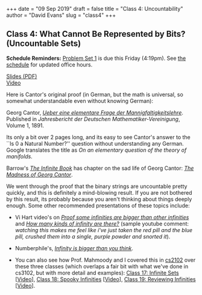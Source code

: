 +++
date = "09 Sep 2019"
draft = false
title = "Class 4: Uncountability"
author = "David Evans"
slug = "class4"
+++

## Class 4: What Cannot Be Represented by Bits? (Uncountable Sets)

**Schedule Reminders:** [Problem Set 1](/ps1) is due this Friday (4:19pm).  See [the schedule](/schedule) for updated office hours.

[Slides (PDF)](https://www.dropbox.com/s/w6rpp6rgwx5ycl5/class4-share.pdf?dl=0)  
[Video](https://uva.hosted.panopto.com/Panopto/Pages/Viewer.aspx?id=b644143d-a3dc-4165-a524-aac30140f096)

Here is Cantor's original proof (in German, but the math is universal, so somewhat understandable even without knowing German):

Georg Cantor, [_Ueber eine elementare Frage der Mannigfaltigkeitslehre_](/docs/cantor-proof.pdf). Published in _Jahresbericht der Deutschen Mathematiker-Vereinigung_, Volume 1, 1891. 

Its only a bit over 2 pages long, and its easy to see Cantor's answer
to the ``Is 0 a Natural Number?'' question without understanding any
German.  Google translates the title as _On an elementary question of
the theory of manifolds_.

Barrow's [_The Infinite
Book_](https://www.amazon.com/Infinite-Book-Boundless-Timeless-Endless/dp/1400032245/)
has chapter on the sad life of Georg Cantor: [_The Madness of Georg
Cantor_](/docs/madness-of-cantor.pdf).

We went through the proof that the binary strings are uncountable
pretty quickly, and this is definitely a mind-blowing result. If you
are not bothered by this result, its probably because you aren't
thinking about things deeply enough. Some other recommended
presentations of these topics include:

- Vi Hart video's on [_Proof some infinities are bigger than other infinities_](https://www.youtube.com/watch?v=lA6hE7NFIK0) and [_How many kinds of infinity are there?_](https://www.youtube.com/watch?v=23I5GS4JiDg) (sample youtube comment: <em>watching this makes me feel like i've just taken the red pill and the blue pill, crushed them into a single, purple powder and snorted it</em>).

- Numberphile's, [_Infinity is bigger than you think_](https://www.youtube.com/watch?v=elvOZm0d4H0]).

- You can also see how Prof. Mahmoody and I covered this in [cs2102](https://uvacs2102.github.io) over these three classes (which overlaps a fair bit with what we've done in cs3102, but with more detail and examples): [Class 17: Infinite Sets](https://uvacs2102.github.io/class17/) [[Video](https://uva.hosted.panopto.com/Panopto/Pages/Viewer.aspx?id=1b0b99bc-7623-457f-b5d2-73fb64c22c83)], 
[Class 18: Spooky Infinities](https://uvacs2102.github.io/class18/) [[Video](https://uva.hosted.panopto.com/Panopto/Pages/Viewer.aspx?id=2aa2b9e6-e148-4239-a4bf-5ad963643514)], [Class 19: Reviewing Infinities](https://uvacs2102.github.io/class19/) [[Video](https://uva.hosted.panopto.com/Panopto/Pages/Viewer.aspx?id=8af6f263-4e0b-4cf7-9378-96bdbf7fc8ac)].

 
